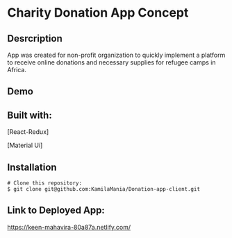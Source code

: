 # Charity Donation App Concept 



## Desrcription

App was created for non-profit organization to quickly implement a platform to receive online donations and necessary  supplies for refugee camps in Africa.


## Demo




## Built with:
[React-Redux]

[Material Ui]

## Installation


```
# Clone this repository:
$ git clone git@github.com:KamilaMania/Donation-app-client.git

```




## Link to Deployed App:
https://keen-mahavira-80a87a.netlify.com/

  
  
  
